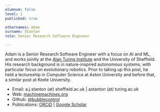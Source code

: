 ```yaml
---
alumnum: false
level: 1
published: true

othernames: Adam
surname: Stanton
role: Senior Research Software Engineer

---
```


Adam is a Senior Research Software Engineer with a focus on AI and ML, and works jointly at the [Alan Turing Institute](https://turing.ac.uk) and the University of Sheffield. His research background is in nature-inspired autonomous systems, with particular focus on evolutionary robotics. Prior to taking up this post, he held a lectureship in Computer Science at Aston University and before that, a similar post at Keele University.

* Email: a.j.stanton (at) sheffield.ac.uk &#x7c; astanton (at) turing.ac.uk
* Web: [machinemachines.org](https://machinemachines.org/)
* Github: [@bubblecontrol](https://github.com/bubblecontrol)
* Publications: [ORCiD](https://orcid.org/0000-0003-3865-2381) &#x7c; [Google Scholar](https://scholar.google.com/citations?hl=en&view_op=list_works&gmla=AJsN-F4O9EkO7FntzJFE3joT7bQvsnPFBLmFlV7KeyJnWzSQhrkN7ursZEgy9HCBE8zVPAVzLMuBDMP8C7YVFVqjELe5xdmUHg&user=LyokN90AAAAJ)


